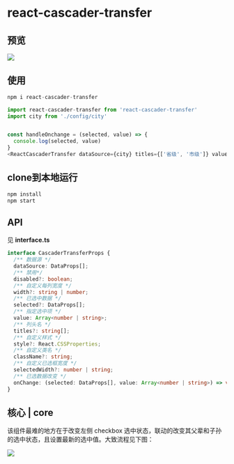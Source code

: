 # react-cascader-transfer

## 预览
<img src="https://raw.githubusercontent.com/lizhongzhen11/react-cascader-transfer/master/GIF.gif">

## 使用

```js
npm i react-cascader-transfer

import react-cascader-transfer from 'react-cascader-transfer'
import city from './config/city'


const handleOnchange = (selected, value) => {
  console.log(selected, value)
}
<ReactCascaderTransfer dataSource={city} titles={['省级', '市级']} value={['11', '81', '321000', '320100', '120103', '513300']} onChange={handleOnchange}/>
```

## clone到本地运行
```js
npm install
npm start
```


## API
见 **interface.ts**
```ts
interface CascaderTransferProps {
  /** 数据源 */
  dataSource: DataProps[];
  /** 禁用*/
  disabled?: boolean;
  /** 自定义每列宽度 */
  width?: string | number;
  /** 已选中数据 */
  selected?: DataProps[];
  /** 指定选中项 */
  value: Array<number | string>;
  /** 列头名 */
  titles?: string[];
  /** 自定义样式 */
  style?: React.CSSProperties;
  /** 自定义类名 */
  className?: string;
  /** 自定义已选框宽度 */
  selectedWidth?: number | string;
  /** 已选数据改变 */
  onChange: (selected: DataProps[], value: Array<number | string>) => void
}
```

## 核心 | core

该组件最难的地方在于改变左侧 checkbox 选中状态，联动的改变其父辈和子孙的选中状态，且设置最新的选中值。大致流程见下图：

<img src="https://s1.ax1x.com/2020/08/04/awhSN8.png">